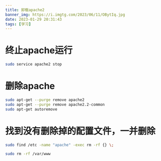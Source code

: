 ```yaml
---
title: 卸载apache2
banner_img: https://i.imgtg.com/2023/06/11/OBytIq.jpg
date: 2023-01-29 20:31:43
tags: [学习]
---
```


# 终止apache运行
```sh
sudo service apache2 stop
```

# 删除apache
```sh
sudo apt-get --purge remove apache2
sudo apt-get --purge remove apache2.2-common
sudo apt-get autoremove
```

# 找到没有删除掉的配置文件，一并删除
```sh
sudo find /etc -name "apache" -exec rm -rf {} \;
```
```sh
sudo rm -rf /var/www
```

